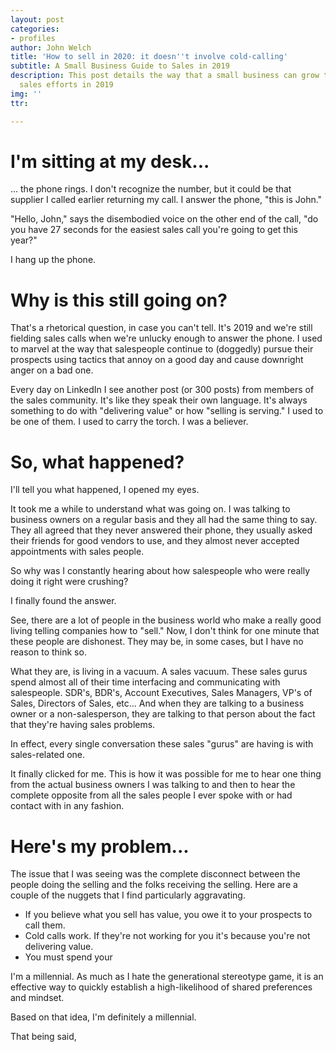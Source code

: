 ```yaml
---
layout: post
categories:
- profiles
author: John Welch
title: 'How to sell in 2020: it doesn''t involve cold-calling'
subtitle: A Small Business Guide to Sales in 2019
description: This post details the way that a small business can grow through effective
  sales efforts in 2019
img: ''
ttr: 

---
```

# I'm sitting at my desk...

... the phone rings. I don't recognize the number, but it could be that supplier I called earlier returning my call. I answer the phone, "this is John."

"Hello, John," says the disembodied voice on the other end of the call, "do you have 27 seconds for the easiest sales call you're going to get this year?"

I hang up the phone.

# Why is this still going on?

That's a rhetorical question, in case you can't tell. It's 2019 and we're still fielding sales calls when we're unlucky enough to answer the phone. I used to marvel at the way that salespeople continue to (doggedly) pursue their prospects using tactics that annoy on a good day and cause downright anger on a bad one.

Every day on LinkedIn I see another post (or 300 posts) from members of the sales community. It's like they speak their own language. It's always something to do with "delivering value" or how "selling is serving." I used to be one of them. I used to carry the torch. I was a believer.

# So, what happened?

I'll tell you what happened, I opened my eyes.

It took me a while to understand what was going on. I was talking to business owners on a regular basis and they all had the same thing to say. They all agreed that they never answered their phone, they usually asked their friends for good vendors to use, and they almost never accepted appointments with sales people.

So why was I constantly hearing about how salespeople who were really doing it right were crushing?

I finally found the answer.

See, there are a lot of people in the business world who make a really good living telling companies how to "sell." Now, I don't think for one minute that these people are dishonest. They may be, in some cases, but I have no reason to think so.

What they are, is living in a vacuum. A sales vacuum. These sales gurus spend almost all of their time interfacing and communicating with salespeople. SDR's, BDR's, Account Executives, Sales Managers, VP's of Sales, Directors of Sales, etc... And when they are talking to a business owner or a non-salesperson, they are talking to that person about the fact that they're having sales problems.

In effect, every single conversation these sales "gurus" are having is with sales-related one.

It finally clicked for me. This is how it was possible for me to hear one thing from the actual business owners I was talking to and then to hear the complete opposite from all the sales people I ever spoke with or had contact with in any fashion.

# Here's my problem...

The issue that I was seeing was the complete disconnect between the people doing the selling and the folks receiving the selling. Here are a couple of the nuggets that I find particularly aggravating.

* If you believe what you sell has value, you owe it to your prospects to call them.
* Cold calls work. If they're not working for you it's because you're not delivering value.
* You must spend your 

I'm a millennial. As much as I hate the generational stereotype game, it is an effective way to quickly establish a high-likelihood of shared preferences and mindset.

Based on that idea, I'm definitely a millennial.

That being said,